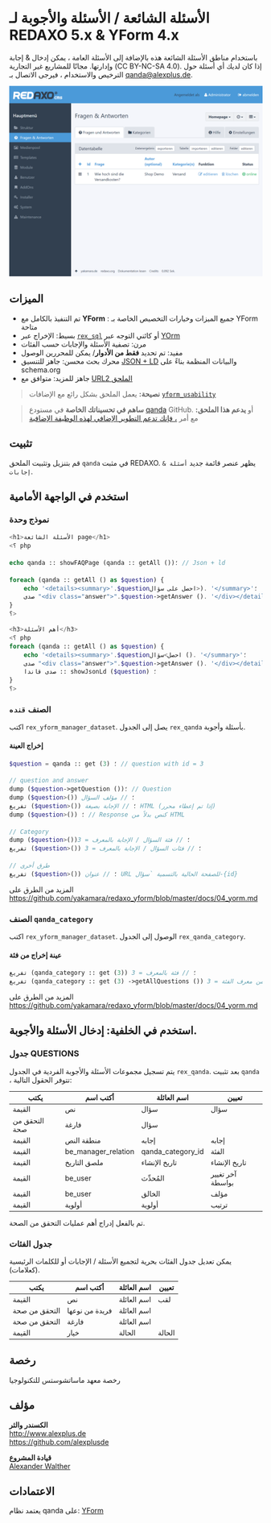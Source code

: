# الأسئلة الشائعة / الأسئلة والأجوبة لـ REDAXO 5.x & YForm 4.x

باستخدام مناطق الأسئلة الشائعة هذه بالإضافة إلى الأسئلة العامة ، يمكن إدخال & إجابة وإدارتها. مجانًا للمشاريع غير التجارية (CC BY-NC-SA 4.0). إذا كان لديك أي أسئلة حول الترخيص والاستخدام ، فيرجى الاتصال بـ qanda@alexplus.de.

![شعار GitHub](https://raw.githubusercontent.com/alexplusde/qanda/main/docs/screenshot.png)


## الميزات

* تم التنفيذ بالكامل مع **YForm** : جميع الميزات وخيارات التخصيص الخاصة بـ YForm متاحة
* بسيط: الإخراج عبر [`rex_sql`](https://redaxo.org/doku/master/datenbank-queries) أو كائني التوجه عبر [YOrm](https://github.com/yakamara/redaxo_yform_docs/blob/master/de_de/yorm.md)
* مرن: تصفية الأسئلة والإجابات حسب الفئات
* مفيد: تم تحديد **فقط من الأدوار**/ يمكن للمحررين الوصول
* محرك بحث محسن: جاهز للتنسيق [JSON + LD](https://jsonld.com/question-and-answer/) والبيانات المنظمة بناءً على schema.org
* جاهز للمزيد: متوافق مع [URL2 الملحق](https://github.com/tbaddade/redaxo_url)

> **نصيحة:** يعمل الملحق بشكل رائع مع الإضافات [`yform_usability`](https://github.com/FriendsOfREDAXO/yform_usability/)

> **ساهم في تحسيناتك الخاصة** في مستودع [qanda](https://github.com/alexplusde/qanda) GitHub. أو **يدعم هذا الملحق:** مع أمر [، فإنك تدعم التطوير الإضافي لهذه الوظيفة الإضافية](https://github.com/sponsors/alexplusde)

## تثبيت

قم بتنزيل وتثبيت الملحق `qanda` في مثبت REDAXO. يظهر عنصر قائمة جديد `أسئلة & إجابات`.

## استخدم في الواجهة الأمامية

### نموذج وحدة

```php
<h1>الأسئلة الشائعة page</h1>
<؟ php

echo qanda :: showFAQPage (qanda :: getAll ())؛ // Json + ld

foreach (qanda :: getAll () as $question) {
    echo '<details><summary>'.$questionاحصل على سؤال>). '</summary>'؛
    صدى "<div class="answer">".$question->getAnswer (). '</div></details>'؛
}
؟>
```

```php
<h3>أهم الأسئلة</h3>
<؟ php
foreach (qanda :: getAll () as $question) {
    echo '<details><summary>'.$questionاحصل>سؤال (). '</summary>'؛
    صدى "<div class="answer">".$question->getAnswer (). '</div></details>'؛
    صدى قاندا :: showJsonLd ($question) ؛
}
؟>
```

### الصنف `قنده`

اكتب `rex_yform_manager_dataset`. يصل إلى الجدول `rex_qanda` بأسئلة وأجوبة.

#### إخراج العينة

```php
$question = qanda :: get (3) ؛ // question with id = 3

// question and answer
dump ($question->getQuestion ())؛ // Question
dump ($question>()) ؛ // مؤلف السؤال
تفريغ ($question>()) ؛ // الإجابة بصيغة HTML (إذا تم إعطاء محرر)
dump ($question>()) ؛ // Response كنص بدلاً من HTML

// Category
dump ($question>())؛ // فئة السؤال / الإجابة بالمعرف = 3
تفريغ ($question>()) ؛ // فئات السؤال / الإجابة بالمعرف = 3

// طرق أخرى
تفريغ ($question>()) ؛ // عنوان URL للصفحة الحالية بالتسمية `سؤال-{id}
```

المزيد من الطرق على https://github.com/yakamara/redaxo_yform/blob/master/docs/04_yorm.md

### الصنف `qanda_category`

اكتب `rex_yform_manager_dataset`. الوصول إلى الجدول `rex_qanda_category`.

#### عينة إخراج من فئة

```php
تفريغ (qanda_category :: get (3)) ؛ // فئة بالمعرف = 3
تفريغ (qanda_category :: get (3) ->getAllQuestions ()) ؛ // كل أزواج الأسئلة والأجوبة من معرف الفئة = 3
```

المزيد من الطرق على https://github.com/yakamara/redaxo_yform/blob/master/docs/04_yorm.md

## استخدم في الخلفية: إدخال الأسئلة والأجوبة.

### جدول QUESTIONS

يتم تسجيل مجموعات الأسئلة والأجوبة الفردية في الجدول `rex_qanda`. بعد تثبيت `qanda` ، تتوفر الحقول التالية:

| يكتب          | أكتب اسم              | اسم العائلة         | تعيين            |
| ------------- | --------------------- | ------------------- | ---------------- |
| القيمة        | نص                    | سؤال                | سؤال             |
| التحقق من صحة | فارغة                 | سؤال                |                  |
| القيمة        | منطقة النص            | إجابه               | إجابه            |
| القيمة        | be_manager_relation | qanda_category_id | الفئة            |
| القيمة        | ملصق التاريخ          | تاريخ الإنشاء       | تاريخ الإنشاء    |
| القيمة        | be_user               | المُحدِّث           | آخر تغيير بواسطة |
| القيمة        | be_user               | الخالق              | مؤلف             |
| القيمة        | أولوية                | أولوية              | ترتيب            |

تم بالفعل إدراج أهم عمليات التحقق من الصحة.

### جدول الفئات

يمكن تعديل جدول الفئات بحرية لتجميع الأسئلة / الإجابات أو للكلمات الرئيسية (كعلامات).

| يكتب          | أكتب اسم       | اسم العائلة | تعيين  |
| ------------- | -------------- | ----------- | ------ |
| القيمة        | نص             | اسم العائلة | لقب    |
| التحقق من صحة | فريدة من نوعها | اسم العائلة |        |
| التحقق من صحة | فارغة          | اسم العائلة |        |
| القيمة        | خيار           | الحالة      | الحالة |

## رخصة

رخصة معهد ماساتشوستس للتكنولوجيا

## مؤلف

**الكسندر والثر**  
http://www.alexplus.de  
https://github.com/alexplusde

**قيادة المشروع**  
[Alexander Walther](https://github.com/alexplusde)

## الاعتمادات

يعتمد نظام qanda على: [YForm](https://github.com/yakamara/redaxo_yform)  

